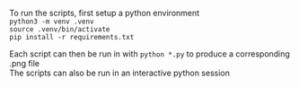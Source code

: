 To run the scripts, first setup a python environment\
`python3 -m venv .venv`\
`source .venv/bin/activate`\
`pip install -r requirements.txt` 

Each script can then be run in with `python *.py` to produce a corresponding .png file\
The scripts can also be run in an interactive python session
